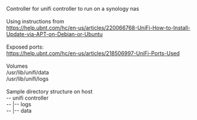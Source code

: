 Controller for unifi controller to run on a synology nas</br>
</br>
Using instructions from</br>
https://help.ubnt.com/hc/en-us/articles/220066768-UniFi-How-to-Install-Update-via-APT-on-Debian-or-Ubuntu</br>
</br>
Exposed ports:</br>
https://help.ubnt.com/hc/en-us/articles/218506997-UniFi-Ports-Used</br>
</br>
Volumes</br>
/usr/lib/unifi/data</br>
/usr/lib/unifi/logs</br>
</br>
Sample directory structure on host</br>
-- unifi controller</br>
--      |-- logs</br>
--      |-- data</br>
